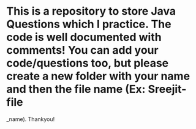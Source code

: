 # This is a repository to store Java Questions which I practice. The code is well documented with comments! You can add your code/questions too, but please create a new folder with your name and then the file name (Ex: Sreejit-file
_name). Thankyou!
